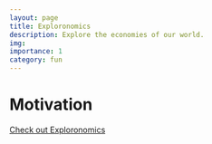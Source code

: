 ```yaml
---
layout: page
title: Exploronomics
description: Explore the economies of our world.
img: 
importance: 1
category: fun
---
```


<!-- <div class="row mt-3">
    <div class="col-sm mt-3 mt-md-0">
        {% include figure.html path="assets/img/projects/delta_day/delta_day_window_example.png" class="img-fluid rounded z-depth-1" %}
    </div>
</div>
<div class="caption">
    Screenshot of the Exploronomics main window.
</div> -->

# Motivation

[Check out Exploronomics](exploronomics-app/index.html)
